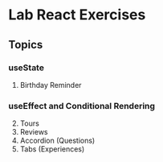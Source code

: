 # Lab React Exercises

## Topics

### useState

1. Birthday Reminder

### useEffect and Conditional Rendering

2. Tours
3. Reviews
4. Accordion (Questions)
5. Tabs (Experiences)
